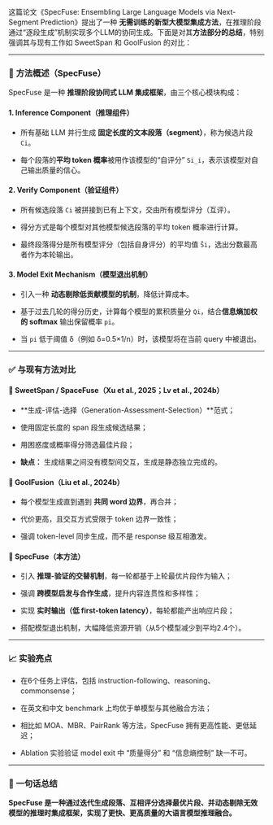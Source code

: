 这篇论文《SpecFuse: Ensembling Large Language Models via Next-Segment Prediction》提出了一种 **无需训练的新型大模型集成方法**，在推理阶段通过“逐段生成”机制实现多个LLM的协同生成。下面是对其**方法部分的总结**，特别强调其与现有工作如 SweetSpan 和 GoolFusion 的对比：

---

### 🌟 **方法概述（SpecFuse）**

SpecFuse 是一种 **推理阶段协同式 LLM 集成框架**，由三个核心模块构成：

#### 1. Inference Component（推理组件）

- 所有基础 LLM 并行生成 **固定长度的文本段落（segment）**，称为候选片段 `Ci`。
    
- 每个段落的**平均 token 概率**被用作该模型的“自评分” `Si_i`，表示该模型对自己输出质量的信心。
    

#### 2. Verify Component（验证组件）

- 所有候选段落 `Ci` 被拼接到已有上下文，交由所有模型评分（互评）。
    
- 得分方式是每个模型对其他模型候选段落的平均 token 概率进行计算。
    
- 最终段落得分是所有模型评分（包括自身评分）的平均值 `S̃i`，选出分数最高者作为本轮输出。
    

#### 3. Model Exit Mechanism（模型退出机制）

- 引入一种 **动态剔除低贡献模型的机制**，降低计算成本。
    
- 基于过去几轮的得分历史，计算每个模型的累积质量分 `Qi`，结合**信息熵加权的 softmax** 输出保留概率 `pi`。
    
- 当 `pi` 低于阈值 δ（例如 δ=0.5×1/n）时，该模型将在当前 query 中被退出。
    

---

### ✅ 与现有方法对比

#### 🔹 SweetSpan / SpaceFuse（Xu et al., 2025；Lv et al., 2024b）

- **生成-评估-选择（Generation-Assessment-Selection）**范式；
    
- 使用固定长度的 span 段生成候选结果；
    
- 用困惑度或概率得分筛选最佳片段；
    
- **缺点：** 生成结果之间没有模型间交互，生成是静态独立完成的。
    

#### 🔹 GoolFusion（Liu et al., 2024b）

- 每个模型生成直到遇到 **共同 word 边界**，再合并；
    
- 代价更高，且交互方式受限于 token 边界一致性；
    
- 强调 token-level 同步生成，而不是 response 级互相激发。
    

#### 🔹 SpecFuse（本方法）

- 引入 **推理-验证的交替机制**，每一轮都基于上轮最优片段作为输入；
    
- 强调 **跨模型启发与合作生成**，提升内容连贯性和多样性；
    
- 实现 **实时输出（低 first-token latency）**，每轮都能产出响应片段；
    
- 搭配模型退出机制，大幅降低资源开销（从5个模型减少到平均2.4个）。
    

---

### 📈 实验亮点

- 在6个任务上评估，包括 instruction-following、reasoning、commonsense；
    
- 在英文和中文 benchmark 上均优于单模型与其他融合方法；
    
- 相比如 MOA、MBR、PairRank 等方法，SpecFuse 拥有更高性能、更低延迟；
    
- Ablation 实验验证 model exit 中 “质量得分” 和 “信息熵控制” 缺一不可。
    

---

### 🧠 一句话总结

**SpecFuse 是一种通过迭代生成段落、互相评分选择最优片段、并动态剔除无效模型的推理时集成框架，实现了更快、更高质量的大语言模型推理融合。**
